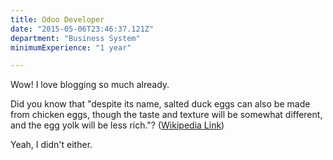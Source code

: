 ```yaml
---
title: Odoo Developer
date: "2015-05-06T23:46:37.121Z"
department: "Business System"
minimumExperience: "1 year"

---
```


Wow! I love blogging so much already.

Did you know that "despite its name, salted duck eggs can also be made from
chicken eggs, though the taste and texture will be somewhat different, and the
egg yolk will be less rich."?
([Wikipedia Link](https://en.wikipedia.org/wiki/Salted_duck_egg))

Yeah, I didn't either.
